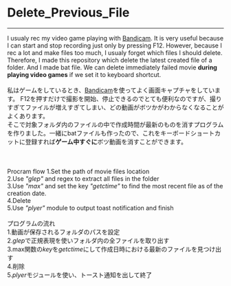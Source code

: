 # Delete_Previous_File
***
I usualy rec my video game playing with [Bandicam](https://www.bandicam.jp/). It is very useful because I can start and stop recording just only by pressing F12. However, because I rec a lot and make files too much, I usualy forget which files I should delete.  
 Therefore, I made this repository which delete the latest created file of a folder. And I made bat file. We can delete immediately failed movie **during playing video games** if we set it to keyboard shortcut.
<br>
<br>
私はゲームをしているとき、[Bandicam](https://www.bandicam.jp/)を使ってよく画面キャプチャをしています。
F12を押すだけで撮影を開始、停止できるのでとても便利なのですが、撮りすぎてファイルが増えすぎてしまい、どの動画がボツかがわからなくなることがよくあります。  
そこで対象フォルダ内のファイルの中で作成時間が最新のものを消すプログラムを作りました。一緒にbatファイルも作ったので、これをキーボードショートカットに登録すれば**ゲーム中すぐに**ボツ動画を消すことができます。
<br>
<br>
<br>
<br>
Procram flow
1.Set the path of movie files location<br>
2.Use *"glep"* and regex to extract all files in the folder <br>
3.Use *"max"* and set the key *"getctime"* to find the most recent file as of the creation date.<br>
4.Delete<br>
5.Use *"plyer"* module to output toast notification and finish
<br>
<br>
プログラムの流れ  
1.動画が保存されるフォルダのパスを設定<br>
2.*glep*で正規表現を使いフォルダ内の全ファイルを取り出す<br>
3.max関数の*key*を*getctime*にして作成日時における最新のファイルを見つけ出す<br>
4.削除<br>
5.*plyer*モジュールを使い、トースト通知を出して終了